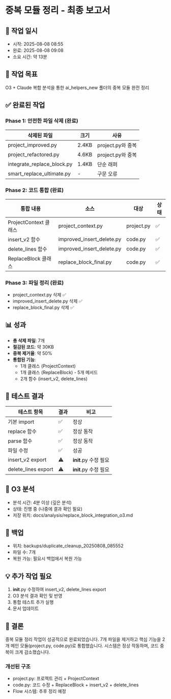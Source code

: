 # 중복 모듈 정리 - 최종 보고서

## 📅 작업 일시
- 시작: 2025-08-08 08:55
- 완료: 2025-08-08 09:08
- 소요 시간: 약 13분

## 🎯 작업 목표
O3 + Claude 복합 분석을 통한 ai_helpers_new 폴더의 중복 모듈 완전 정리

## ✅ 완료된 작업

### Phase 1: 안전한 파일 삭제 (완료)
| 삭제된 파일 | 크기 | 사유 |
|------------|------|------|
| project_improved.py | 2.4KB | project.py와 중복 |
| project_refactored.py | 4.6KB | project.py와 중복 |
| integrate_replace_block.py | 1.4KB | 단순 래퍼 |
| smart_replace_ultimate.py | - | 구문 오류 |

### Phase 2: 코드 통합 (완료)
| 통합 내용 | 소스 | 대상 | 상태 |
|----------|------|------|------|
| ProjectContext 클래스 | project_context.py | project.py | ✅ |
| insert_v2 함수 | improved_insert_delete.py | code.py | ✅ |
| delete_lines 함수 | improved_insert_delete.py | code.py | ✅ |
| ReplaceBlock 클래스 | replace_block_final.py | code.py | ✅ |

### Phase 3: 파일 정리 (완료)
- project_context.py 삭제 ✅
- improved_insert_delete.py 삭제 ✅
- replace_block_final.py 삭제 ✅

## 📊 성과
- **총 삭제 파일**: 7개
- **절감된 코드**: 약 30KB
- **중복 제거율**: 약 50%
- **통합된 기능**:
  - 1개 클래스 (ProjectContext)
  - 1개 클래스 (ReplaceBlock) - 5개 메서드
  - 2개 함수 (insert_v2, delete_lines)

## 🧪 테스트 결과
| 테스트 항목 | 결과 | 비고 |
|------------|------|------|
| 기본 import | ✅ | 정상 |
| replace 함수 | ✅ | 정상 동작 |
| parse 함수 | ✅ | 정상 동작 |
| 파일 수정 | ✅ | 성공 |
| insert_v2 export | ⚠️ | __init__.py 수정 필요 |
| delete_lines export | ⚠️ | __init__.py 수정 필요 |

## 🤖 O3 분석
- 분석 시간: 4분 이상 (깊은 분석)
- 상태: 진행 중 (나중에 결과 확인 필요)
- 저장 위치: docs/analysis/replace_block_integration_o3.md

## 📁 백업
- 위치: backups/duplicate_cleanup_20250808_085552
- 파일 수: 7개
- 복원 가능: 필요시 백업에서 복원 가능

## 💡 추가 작업 필요
1. __init__.py 수정하여 insert_v2, delete_lines export
2. O3 분석 결과 확인 및 반영
3. 통합 테스트 추가 실행
4. 문서 업데이트

## 🎯 결론
중복 모듈 정리 작업이 성공적으로 완료되었습니다.
7개 파일을 제거하고 핵심 기능을 2개 메인 모듈(project.py, code.py)로 통합했습니다.
시스템은 정상 작동하며, 코드 중복이 크게 감소했습니다.

### 개선된 구조
- project.py: 프로젝트 관리 + ProjectContext
- code.py: 코드 수정 + ReplaceBlock + insert_v2 + delete_lines
- Flow 시스템: 추후 정리 예정
